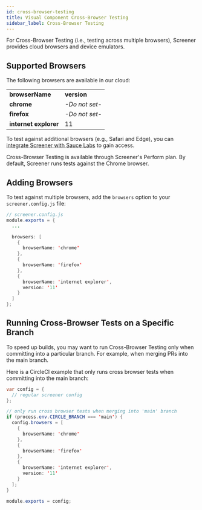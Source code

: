 ```yaml
---
id: cross-browser-testing
title: Visual Component Cross-Browser Testing
sidebar_label: Cross-Browser Testing
---
```


For Cross-Browser Testing (i.e., testing across multiple browsers), Screener provides cloud browsers and device emulators.

## Supported Browsers

The following browsers are available in our cloud:

<table>
  <tr>
   <td><strong>browserName</strong>
   </td>
   <td><strong>version</strong>
   </td>
  </tr>
  <tr>
   <td><strong>chrome</strong>
   </td>
   <td><em>-Do not set-</em>
   </td>
  </tr>
  <tr>
   <td><strong>firefox</strong>
   </td>
   <td><em>-Do not set-</em>
   </td>
  </tr>
  <tr>
   <td><strong>internet explorer</strong>
   </td>
   <td>11
   </td>
  </tr>
</table>

To test against additional browsers (e.g., Safari and Edge), you can [integrate Screener with Sauce Labs](/visual/component-testing/integrations/sauce-labs) to gain access.

Cross-Browser Testing is available through Screener's Perform plan. By default, Screener runs tests against the Chrome browser.

## Adding Browsers
To test against multiple browsers, add the `browsers` option to your `screener.config.js` file:

```java
// screener.config.js
module.exports = {
  ...

  browsers: [
    {
      browserName: 'chrome'
    },
    {
      browserName: 'firefox'
    },
    {
      browserName: 'internet explorer',
      version: '11'
    }
  ]
};
```

## Running Cross-Browser Tests on a Specific Branch

To speed up builds, you may want to run Cross-Browser Testing only when committing into a particular branch. For example, when merging PRs into the main branch.

Here is a CircleCI example that only runs cross browser tests when committing into the main branch:

```java
var config = {
  // regular screener config
};

// only run cross browser tests when merging into 'main' branch
if (process.env.CIRCLE_BRANCH === 'main') {
  config.browsers = [
    {
      browserName: 'chrome'
    },
    {
      browserName: 'firefox'
    },
    {
      browserName: 'internet explorer',
      version: '11'
    }
  ];
}

module.exports = config;
```
